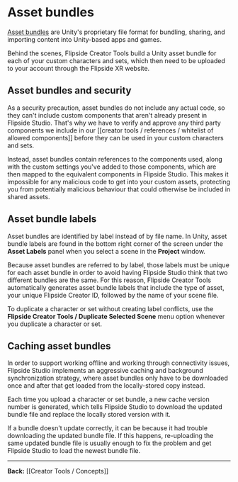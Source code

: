 # Asset bundles

[Asset bundles](https://docs.unity3d.com/Manual/AssetBundlesIntro.html) are Unity's proprietary file format for bundling, sharing, and importing content into Unity-based apps and games.

Behind the scenes, Flipside Creator Tools build a Unity asset bundle for each of your custom characters and sets, which then need to be uploaded to your account through the Flipside XR website.

## Asset bundles and security

As a security precaution, asset bundles do not include any actual code, so they can't include custom components that aren't already present in Flipside Studio. That's why we have to verify and approve any third party components we include in our [[creator tools / references / whitelist of allowed components]] before they can be used in your custom characters and sets.

Instead, asset bundles contain references to the components used, along with the custom settings you've added to those components, which are then mapped to the equivalent components in Flipside Studio. This makes it impossible for any malicious code to get into your custom assets, protecting you from potentially malicious behaviour that could otherwise be included in shared assets.

## Asset bundle labels

Asset bundles are identified by label instead of by file name. In Unity, asset bundle labels are found in the bottom right corner of the screen under the **Asset Labels** panel when you select a scene in the **Project** window.

Because asset bundles are referred to by label, those labels must be unique for each asset bundle in order to avoid having Flipside Studio think that two different bundles are the same. For this reason, Flipside Creator Tools automatically generates asset bundle labels that include the type of asset, your unique Flipside Creator ID, followed by the name of your scene file.

To duplicate a character or set without creating label conflicts, use the **Flipside Creator Tools / Duplicate Selected Scene** menu option whenever you duplicate a character or set.

## Caching asset bundles

In order to support working offline and working through connectivity issues, Flipside Studio implements an aggressive caching and background synchronization strategy, where asset bundles only have to be downloaded once and after that get loaded from the locally-stored copy instead.

Each time you upload a character or set bundle, a new cache version number is generated, which tells Flipside Studio to download the updated bundle file and replace the locally stored version with it.

If a bundle doesn't update correctly, it can be because it had trouble downloading the updated bundle file. If this happens, re-uploading the same updated bundle file is usually enough to fix the problem and get Flipside Studio to load the newest bundle file.

---

**Back:** [[Creator Tools / Concepts]]
